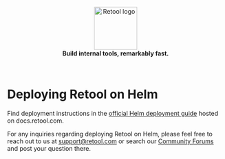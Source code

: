 <p align="center">
    <a href="https://retool.com/"><img src="https://raw.githubusercontent.com/tryretool/brand-assets/master/Logos/logo-full-black.png" alt="Retool logo" height="100"></a> <br>
    <b>Build internal tools, remarkably fast.</b>
</p> <br>

# Deploying Retool on Helm

Find deployment instructions in the [official Helm deployment guide](https://docs.retool.com/docs/deploy-with-helm) hosted on docs.retool.com.

For any inquiries regarding deploying Retool on Helm, please feel free to reach out to us at support@retool.com or search our [Community Forums](https://community.retool.com/) and post your question there.
